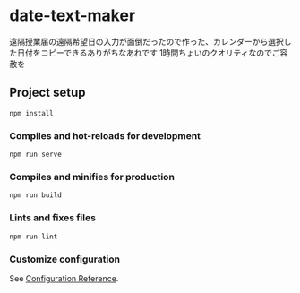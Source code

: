 # date-text-maker
遠隔授業届の遠隔希望日の入力が面倒だったので作った、カレンダーから選択した日付をコピーできるありがちなあれです
1時間ちょいのクオリティなのでご容赦を
## Project setup
```
npm install
```

### Compiles and hot-reloads for development
```
npm run serve
```

### Compiles and minifies for production
```
npm run build
```

### Lints and fixes files
```
npm run lint
```

### Customize configuration
See [Configuration Reference](https://cli.vuejs.org/config/).
